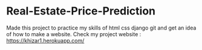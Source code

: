 # Real-Estate-Price-Prediction
Made this project to practice my skills of html css django git and get an idea of how to make a website. Check my project website : https://khizar1.herokuapp.com/

